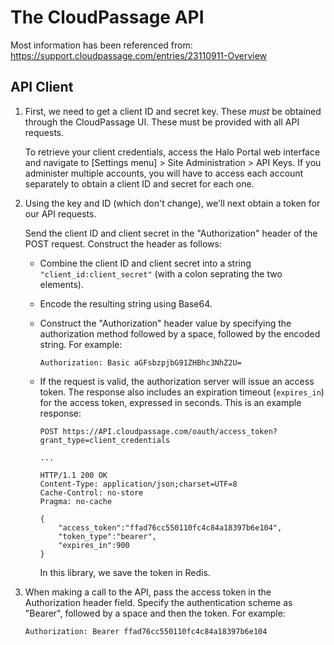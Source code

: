 # The CloudPassage API

Most information has been referenced from:
https://support.cloudpassage.com/entries/23110911-Overview

## API Client

1. First, we need to get a client ID and secret key. These *must* be obtained
   through the CloudPassage UI. These must be provided with all API requests.

   To retrieve your client credentials, access the Halo Portal web interface
   and navigate to [Settings menu] > Site Administration > API Keys. If you
   administer multiple accounts, you will have to access each account
   separately to obtain a client ID and secret for each one.

2. Using the key and ID (which don't change), we'll next obtain a token for
   our API requests.

   Send the client ID and client secret in the "Authorization" header of the
   POST request. Construct the header as follows:

   - Combine the client ID and client secret into a string
   `"client_id:client_secret"` (with a colon seprating the two elements).

   - Encode the resulting string using Base64.

   - Construct the "Authorization" header value by specifying the authorization
     method followed by a space, followed by the encoded string. For example:

     ```
     Authorization: Basic aGFsbzpjbG91ZHBhc3NhZ2U=
     ```

   - If the request is valid, the authorization server will issue an access
     token. The response also includes an expiration timeout (`expires_in`) for
     the access token, expressed in seconds. This is an example response:

     ```
     POST https://API.cloudpassage.com/oauth/access_token?grant_type=client_credentials

     ...

     HTTP/1.1 200 OK
     Content-Type: application/json;charset=UTF=8
     Cache-Control: no-store
     Pragma: no-cache

     {
         "access_token":"ffad76cc550110fc4c84a18397b6e104",
         "token_type":"bearer",
         "expires_in":900
     }
     ```

     In this library, we save the token in Redis.

3. When making a call to the API, pass the access token in the Authorization
   header field. Specify the authentication scheme as "Bearer", followed by a
   space and then the token. For example:

   ```
   Authorization: Bearer ffad76cc550110fc4c84a18397b6e104
   ```
